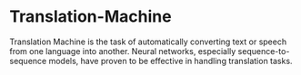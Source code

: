 # Translation-Machine
Translation Machine is the task of automatically converting text or speech from
one language into another. Neural networks, especially sequence-to-sequence
models, have proven to be effective in handling translation tasks.
